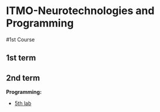 # ITMO-Neurotechnologies and Programming
#1st Course
## 1st term

## 2nd term
<b>Programming:</b>
- [5th lab](https://github.com/ArseniiKarov/lab5Prog)
